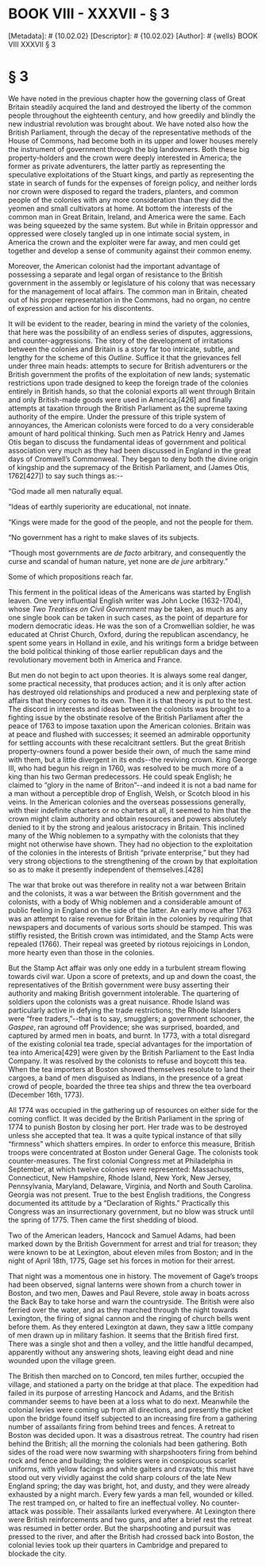 # BOOK VIII - XXXVII - § 3
[Metadata]: # {10.02.02}
[Descriptor]: # {10.02.02}
[Author]: # {wells}
BOOK VIII
XXXVII
§ 3
# § 3
We have noted in the previous chapter how the governing class of Great Britain
steadily acquired the land and destroyed the liberty of the common people
throughout the eighteenth century, and how greedily and blindly the new
industrial revolution was brought about. We have noted also how the British
Parliament, through the decay of the representative methods of the House of
Commons, had become both in its upper and lower houses merely the instrument of
government through the big landowners. Both these big property-holders and the
crown were deeply interested in America; the former as private adventurers, the
latter partly as representing the speculative exploitations of the Stuart
kings, and partly as representing the state in search of funds for the expenses
of foreign policy, and neither lords nor crown were disposed to regard the
traders, planters, and common people of the colonies with any more
consideration than they did the yeomen and small cultivators at home. At bottom
the interests of the common man in Great Britain, Ireland, and America were the
same. Each was being squeezed by the same system. But while in Britain
oppressor and oppressed were closely tangled up in one intimate social system,
in America the crown and the exploiter were far away, and men could get
together and develop a sense of community against their common enemy.

Moreover, the American colonist had the important advantage of possessing a
separate and legal organ of resistance to the British government in the
assembly or legislature of his colony that was necessary for the management of
local affairs. The common man in Britain, cheated out of his proper
representation in the Commons, had no organ, no centre of expression and action
for his discontents.

It will be evident to the reader, bearing in mind the variety of the colonies,
that here was the possibility of an endless series of disputes, aggressions,
and counter-aggressions. The story of the development of irritations between
the colonies and Britain is a story far too intricate, subtle, and lengthy for
the scheme of this _Outline_. Suffice it that the grievances fell under three
main heads: attempts to secure for British adventurers or the British
government the profits of the exploitation of new lands; systematic
restrictions upon trade designed to keep the foreign trade of the colonies
entirely in British hands, so that the colonial exports all went through
Britain and only British-made goods were used in America;[426] and finally
attempts at taxation through the British Parliament as the supreme taxing
authority of the empire. Under the pressure of this triple system of
annoyances, the American colonists were forced to do a very considerable amount
of hard political thinking. Such men as Patrick Henry and James Otis began to
discuss the fundamental ideas of government and political association very much
as they had been discussed in England in the great days of Cromwell’s
Commonweal. They began to deny both the divine origin of kingship and the
supremacy of the British Parliament, and (James Otis, 1762[427]) to say such
things as:--

“God made all men naturally equal.

“Ideas of earthly superiority are educational, not innate.

“Kings were made for the good of the people, and not the people for them.

“No government has a right to make slaves of its subjects.

“Though most governments are _de facto_ arbitrary, and consequently the curse
and scandal of human nature, yet none are _de jure_ arbitrary.”

Some of which propositions reach far.

This ferment in the political ideas of the Americans was started by English
leaven. One very influential English writer was John Locke (1632-1704), whose
_Two Treatises on Civil Government_ may be taken, as much as any one single
book can be taken in such cases, as the point of departure for modern
democratic ideas. He was the son of a Cromwellian soldier, he was educated at
Christ Church, Oxford, during the republican ascendancy, he spent some years in
Holland in exile, and his writings form a bridge between the bold political
thinking of those earlier republican days and the revolutionary movement both
in America and France.

But men do not begin to act upon theories. It is always some real danger, some
practical necessity, that produces action; and it is only after action has
destroyed old relationships and produced a new and perplexing state of affairs
that theory comes to its own. Then it is that theory is put to the test. The
discord in interests and ideas between the colonists was brought to a fighting
issue by the obstinate resolve of the British Parliament after the peace of
1763 to impose taxation upon the American colonies. Britain was at peace and
flushed with successes; it seemed an admirable opportunity for settling
accounts with these recalcitrant settlers. But the great British
property-owners found a power beside their own, of much the same mind with
them, but a little divergent in its ends--the reviving crown. King George III,
who had begun his reign in 1760, was resolved to be much more of a king than
his two German predecessors. He could speak English; he claimed to “glory in
the name of Briton”--and indeed it is not a bad name for a man without a
perceptible drop of English, Welsh, or Scotch blood in his veins. In the
American colonies and the overseas possessions generally, with their indefinite
charters or no charters at all, it seemed to him that the crown might claim
authority and obtain resources and powers absolutely denied to it by the strong
and jealous aristocracy in Britain. This inclined many of the Whig noblemen to
a sympathy with the colonists that they might not otherwise have shown. They
had no objection to the exploitation of the colonies in the interests of
British “private enterprise,” but they had very strong objections to the
strengthening of the crown by that exploitation so as to make it presently
independent of themselves.[428]

The war that broke out was therefore in reality not a war between Britain and
the colonists, it was a war between the British government and the colonists,
with a body of Whig noblemen and a considerable amount of public feeling in
England on the side of the latter. An early move after 1763 was an attempt to
raise revenue for Britain in the colonies by requiring that newspapers and
documents of various sorts should be stamped. This was stiffly resisted, the
British crown was intimidated, and the Stamp Acts were repealed (1766). Their
repeal was greeted by riotous rejoicings in London, more hearty even than those
in the colonies.

But the Stamp Act affair was only one eddy in a turbulent stream flowing
towards civil war. Upon a score of pretexts, and up and down the coast, the
representatives of the British government were busy asserting their authority
and making British government intolerable. The quartering of soldiers upon the
colonists was a great nuisance. Rhode Island was particularly active in defying
the trade restrictions; the Rhode Islanders were “free traders,”--that is to
say, smugglers; a government schooner, the _Gaspee_, ran aground off
Providence; she was surprised, boarded, and captured by armed men in boats, and
burnt. In 1773, with a total disregard of the existing colonial tea trade,
special advantages for the importation of tea into America[429] were given by
the British Parliament to the East India Company. It was resolved by the
colonists to refuse and boycott this tea. When the tea importers at Boston
showed themselves resolute to land their cargoes, a band of men disguised as
Indians, in the presence of a great crowd of people, boarded the three tea
ships and threw the tea overboard (December 16th, 1773).

All 1774 was occupied in the gathering up of resources on either side for the
coming conflict. It was decided by the British Parliament in the spring of 1774
to punish Boston by closing her port. Her trade was to be destroyed unless she
accepted that tea. It was a quite typical instance of that silly “firmness”
which shatters empires. In order to enforce this measure, British troops were
concentrated at Boston under General Gage. The colonists took counter-measures.
The first colonial Congress met at Philadelphia in September, at which twelve
colonies were represented: Massachusetts, Connecticut, New Hampshire, Rhode
Island, New York, New Jersey, Pennsylvania, Maryland, Delaware, Virginia, and
North and South Carolina. Georgia was not present. True to the best English
traditions, the Congress documented its attitude by a “Declaration of Rights.”
Practically this Congress was an insurrectionary government, but no blow was
struck until the spring of 1775. Then came the first shedding of blood.

Two of the American leaders, Hancock and Samuel Adams, had been marked down by
the British Government for arrest and trial for treason; they were known to be
at Lexington, about eleven miles from Boston; and in the night of April 18th,
1775, Gage set his forces in motion for their arrest.

That night was a momentous one in history. The movement of Gage’s troops had
been observed, signal lanterns were shown from a church tower in Boston, and
two men, Dawes and Paul Revere, stole away in boats across the Back Bay to take
horse and warn the countryside. The British were also ferried over the water,
and as they marched through the night towards Lexington, the firing of signal
cannon and the ringing of church bells went before them. As they entered
Lexington at dawn, they saw a little company of men drawn up in military
fashion. It seems that the British fired first. There was a single shot and
then a volley, and the little handful decamped, apparently without any
answering shots, leaving eight dead and nine wounded upon the village green.

The British then marched on to Concord, ten miles further, occupied the
village, and stationed a party on the bridge at that place. The expedition had
failed in its purpose of arresting Hancock and Adams, and the British commander
seems to have been at a loss what to do next. Meanwhile the colonial levies
were coming up from all directions, and presently the picket upon the bridge
found itself subjected to an increasing fire from a gathering number of
assailants firing from behind trees and fences. A retreat to Boston was decided
upon. It was a disastrous retreat. The country had risen behind the British;
all the morning the colonials had been gathering. Both sides of the road were
now swarming with sharpshooters firing from behind rock and fence and building;
the soldiers were in conspicuous scarlet uniforms, with yellow facings and
white gaiters and cravats; this must have stood out very vividly against the
cold sharp colours of the late New England spring; the day was bright, hot, and
dusty, and they were already exhausted by a night march. Every few yards a man
fell, wounded or killed. The rest tramped on, or halted to fire an ineffectual
volley. No counter-attack was possible. Their assailants lurked everywhere. At
Lexington there were British reinforcements and two guns, and after a brief
rest the retreat was resumed in better order. But the sharpshooting and pursuit
was pressed to the river, and after the British had crossed back into Boston,
the colonial levies took up their quarters in Cambridge and prepared to
blockade the city.

